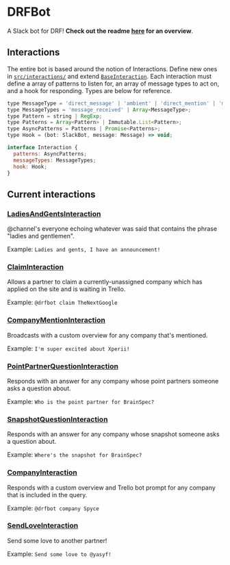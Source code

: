 # DRFBot

A Slack bot for DRF! **Check out the readme [here](https://github.com/yasyf/vc#readme) for an overview**.

## Interactions

The entire bot is based around the notion of Interactions. Define new ones in [`src/interactions/`](./src/interactions/) and extend [`BaseInteraction`](./src/interactions/base.js). Each interaction must define a array of patterns to listen for, an array of message types to act on, and a hook for responding. Types are below for reference.

```javascript
type MessageType = 'direct_message' | 'ambient' | 'direct_mention' | 'mention';
type MessageTypes = 'message_received' | Array<MessageType>;
type Pattern = string | RegExp;
type Patterns = Array<Pattern> | Immutable.List<Pattern>;
type AsyncPatterns = Patterns | Promise<Patterns>;
type Hook = (bot: SlackBot, message: Message) => void;

interface Interaction {
  patterns: AsyncPatterns;
  messageTypes: MessageTypes;
  hook: Hook;
}
```

## Current interactions

### [LadiesAndGentsInteraction](./src/interactions/ladies_and_gents.js)

@channel's everyone echoing whatever was said that contains the phrase "ladies and gentlemen".

Example: `Ladies and gents, I have an announcement!`

### [ClaimInteraction](./src/interactions/claim.js)

Allows a partner to claim a currently-unassigned company which has applied on the site and is waiting in Trello.

Example: `@drfbot claim TheNextGoogle`

### [CompanyMentionInteraction](./src/interactions/company_mention.js)

Broadcasts with a custom overview for any company that's mentioned.

Example: `I'm super excited about Xperii!`

### [PointPartnerQuestionInteraction](./src/interactions/point_partner_question.js)

Responds with an answer for any company whose point partners someone asks a question about.

Example: `Who is the point partner for BrainSpec?`

### [SnapshotQuestionInteraction](./src/interactions/snapshot_question.js)

Responds with an answer for any company whose snapshot someone asks a question about.

Example: `Where's the snapshot for BrainSpec?`

### [CompanyInteraction](./src/interactions/company_question.js)

Responds with a custom overview and Trello bot prompt for any company that is included in the query.

Example: `@drfbot company Spyce`

### [SendLoveInteraction](./src/interactions/send_love.js)

Send some love to another partner!

Example: `Send some love to @yasyf!`

